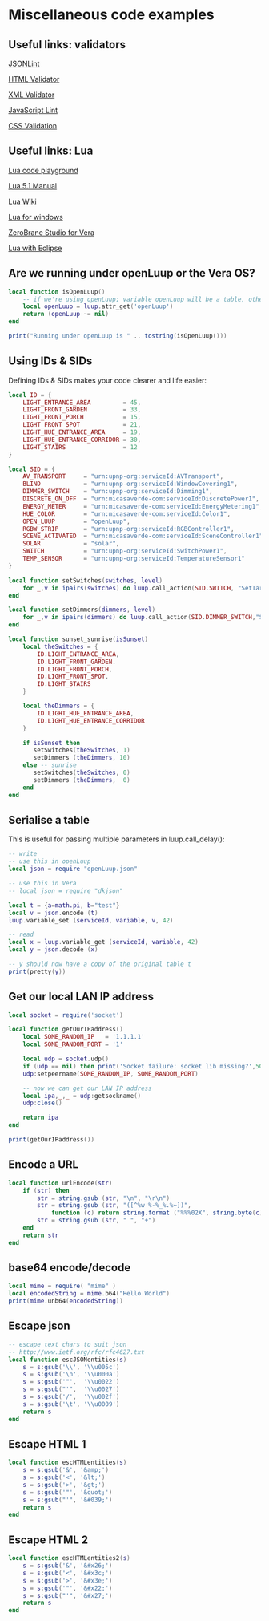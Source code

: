 # Miscellaneous code examples

## Useful links: validators
[JSONLint](http://jsonlint.com/)

[HTML Validator](http://validator.w3.org/)

[XML Validator](http://www.w3schools.com/xml/xml_validator.asp)

[JavaScript Lint](http://www.javascriptlint.com/online_lint.php)


[CSS Validation](http://jigsaw.w3.org/css-validator/)

## Useful links: Lua
[Lua code playground](https://onecompiler.com/lua)

[Lua 5.1 Manual](http://www.lua.org/manual/5.1/)

[Lua Wiki](http://lua-users.org/wiki/LuaDirectory)

[Lua for windows](http://code.google.com/p/luaforwindows/)

[ZeroBrane Studio for Vera](https://studio.zerobrane.com/vera.html)

[Lua with Eclipse](http://www.eclipse.org/koneki/ldt/)

## Are we running under openLuup or the Vera OS?
```lua
local function isOpenLuup()
    -- if we're using openLuup; variable openLuup will be a table, otherwise nil
    local openLuup = luup.attr_get('openLuup')
    return (openLuup ~= nil)
end

print("Running under openLuup is " .. tostring(isOpenLuup()))
```

## Using IDs & SIDs
Defining IDs & SIDs makes your code clearer and life easier:
```lua
local ID = {
    LIGHT_ENTRANCE_AREA         = 45,
    LIGHT_FRONT_GARDEN          = 33,
    LIGHT_FRONT_PORCH           = 15,
    LIGHT_FRONT_SPOT            = 21,
    LIGHT_HUE_ENTRANCE_AREA     = 19,
    LIGHT_HUE_ENTRANCE_CORRIDOR = 30,
    LIGHT_STAIRS                = 12
}

local SID = {
    AV_TRANSPORT     = "urn:upnp-org:serviceId:AVTransport",
    BLIND            = "urn:upnp-org:serviceId:WindowCovering1",
    DIMMER_SWITCH    = "urn:upnp-org:serviceId:Dimming1",
    DISCRETE_ON_OFF  = "urn:micasaverde-com:serviceId:DiscretePower1",
    ENERGY_METER     = "urn:micasaverde-com:serviceId:EnergyMetering1",
    HUE_COLOR        = "urn:micasaverde-com:serviceId:Color1",
    OPEN_LUUP        = "openLuup",
    RGBW_STRIP       = "urn:upnp-org:serviceId:RGBController1",
    SCENE_ACTIVATED  = "urn:micasaverde-com:serviceId:SceneController1",
    SOLAR            = "solar",
    SWITCH           = "urn:upnp-org:serviceId:SwitchPower1",
    TEMP_SENSOR      = "urn:upnp-org:serviceId:TemperatureSensor1"
}

local function setSwitches(switches, level)
    for _,v in ipairs(switches) do luup.call_action(SID.SWITCH, "SetTarget", {newTargetValue=level}, v) end
end

local function setDimmers(dimmers, level)
    for _,v in ipairs(dimmers) do luup.call_action(SID.DIMMER_SWITCH,"SetLoadLevelTarget", {newLoadlevelTarget = level}, v) end
end

local function sunset_sunrise(isSunset)
    local theSwitches = {
        ID.LIGHT_ENTRANCE_AREA,
        ID.LIGHT_FRONT_GARDEN.
        ID.LIGHT_FRONT_PORCH,
        ID.LIGHT_FRONT_SPOT,
        ID.LIGHT_STAIRS
    }

    local theDimmers = {
        ID.LIGHT_HUE_ENTRANCE_AREA,
        ID.LIGHT_HUE_ENTRANCE_CORRIDOR
    }

    if isSunset then
       setSwitches(theSwitches, 1)
       setDimmers (theDimmers, 10)
    else -- sunrise
       setSwitches(theSwitches, 0)
       setDimmers (theDimmers,  0)
    end
end
```

## Serialise a table
This is useful for passing multiple parameters in luup.call_delay():
```lua
-- write
-- use this in openLuup
local json = require "openLuup.json"

-- use this in Vera
-- local json = require "dkjson"

local t = {a=math.pi, b="test"}
local v = json.encode (t)
luup.variable_set (serviceId, variable, v, 42)

-- read
local x = luup.variable_get (serviceId, variable, 42)
local y = json.decode (x)

-- y should now have a copy of the original table t
print(pretty(y))
```

## Get our local LAN IP address
```lua
local socket = require('socket')

local function getOurIPaddress()
    local SOME_RANDOM_IP   = '1.1.1.1'
    local SOME_RANDOM_PORT = '1'

    local udp = socket.udp()
    if (udp == nil) then print('Socket failure: socket lib missing?',50) return '' end
    udp:setpeername(SOME_RANDOM_IP, SOME_RANDOM_PORT)

    -- now we can get our LAN IP address
    local ipa,_,_ = udp:getsockname()
    udp:close()

    return ipa
end

print(getOurIPaddress())
```

## Encode a URL
```lua
local function urlEncode(str)
    if (str) then
        str = string.gsub (str, "\n", "\r\n")
        str = string.gsub (str, "([^%w %-%_%.%~])",
            function (c) return string.format ("%%%02X", string.byte(c)) end)
        str = string.gsub (str, " ", "+")
    end
    return str
end

```

## base64 encode/decode
```lua
local mime = require( "mime" )
local encodedString = mime.b64("Hello World")
print(mime.unb64(encodedString))
```

## Escape json
```lua
-- escape text chars to suit json
-- http://www.ietf.org/rfc/rfc4627.txt
local function escJSONentities(s)
    s = s:gsub('\\', '\\u005c')
    s = s:gsub('\n', '\\u000a')
    s = s:gsub('"',  '\\u0022')
    s = s:gsub("'",  '\\u0027')
    s = s:gsub('/',  '\\u002f')
    s = s:gsub('\t', '\\u0009')
    return s
end
```

## Escape HTML 1
```lua
local function escHTMLentities(s)
    s = s:gsub('&', '&amp;')
    s = s:gsub('<', '&lt;')
    s = s:gsub('>', '&gt;')
    s = s:gsub('"', '&quot;')
    s = s:gsub("'", '&#039;')
    return s
end
```

## Escape HTML 2
```lua
local function escHTMLentities2(s)
    s = s:gsub('&', '&#x26;')
    s = s:gsub('<', '&#x3c;')
    s = s:gsub('>', '&#x3e;')
    s = s:gsub('"', '&#x22;')
    s = s:gsub("'", '&#x27;')
    return s
end
```
